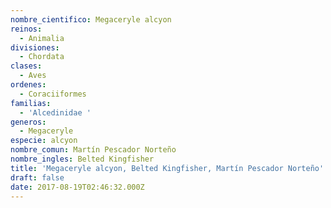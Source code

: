 ```yaml
---
nombre_cientifico: Megaceryle alcyon
reinos:
  - Animalia
divisiones:
  - Chordata
clases:
  - Aves
ordenes:
  - Coraciiformes
familias:
  - 'Alcedinidae '
generos:
  - Megaceryle
especie: alcyon
nombre_comun: Martín Pescador Norteño
nombre_ingles: Belted Kingfisher
title: 'Megaceryle alcyon, Belted Kingfisher, Martín Pescador Norteño'
draft: false
date: 2017-08-19T02:46:32.000Z
---
```


